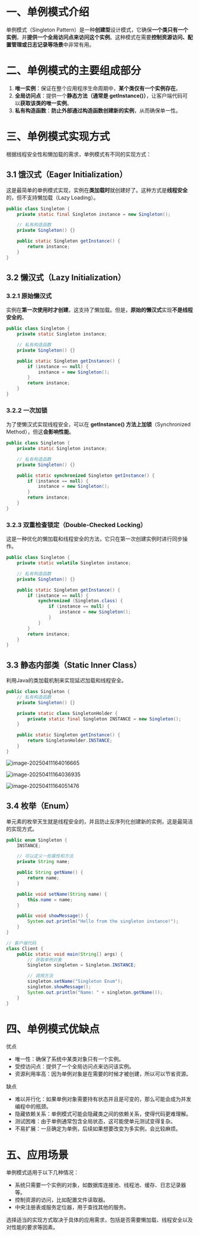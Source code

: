 # 一、单例模式介绍

单例模式（Singleton Pattern）是一种**创建型**设计模式，它确保**一个类只有一个实例**，并**提供一个全局访问点来访问这个实例**。这种模式在需要**控制资源访问、配置管理或日志记录等场景**中非常有用。

# 二、单例模式的主要组成部分

1. **唯一实例**：保证在整个应用程序生命周期中，**某个类仅有一个实例存在**。
2. **全局访问点**：提供一个**静态方法（通常是 getInstance()）**，让客户端代码可以**获取该类的唯一实例**。
3. **私有构造函数**：**防止外部通过构造函数创建新的实例**，从而确保单一性。

# 三、单例模式实现方式

根据线程安全性和懒加载的需求，单例模式有不同的实现方式：

## 3.1 饿汉式（Eager Initialization）

这是最简单的单例模式实现，实例在**类加载时**就创建好了。这种方式是**线程安全**的，但不支持懒加载（Lazy Loading）。

```java
public class Singleton {
    private static final Singleton instance = new Singleton();

    // 私有构造函数
    private Singleton() {}

    public static Singleton getInstance() {
        return instance;
    }
}
```

## 3.2 懒汉式（Lazy Initialization）

### 3.2.1 原始懒汉式

实例在**第一次使用时才创建**，这支持了懒加载。但是，**原始的懒汉式**实现**不是线程安全的**。

```java
public class Singleton {
    private static Singleton instance;

    // 私有构造函数
    private Singleton() {}

    public static Singleton getInstance() {
        if (instance == null) {
            instance = new Singleton();
        }
        return instance;
    }
}
```

### 3.2.2 一次加锁

为了使懒汉式实现线程安全，可以在 **getInstance() 方法上加锁**（Synchronized Method），但这**会影响性能**。

```java
public class Singleton {
    private static Singleton instance;

    // 私有构造函数
    private Singleton() {}

    public static synchronized Singleton getInstance() {
        if (instance == null) {
            instance = new Singleton();
        }
        return instance;
    }
}
```

### 3.2.3 双重检查锁定（Double-Checked Locking）

这是一种优化的懒加载和线程安全的方法，它只在第一次创建实例时进行同步操作。

```java
public class Singleton {
    private static volatile Singleton instance;

    // 私有构造函数
    private Singleton() {}

    public static Singleton getInstance() {
        if (instance == null) {
            synchronized (Singleton.class) {
                if (instance == null) {
                    instance = new Singleton();
                }
            }
        }
        return instance;
    }
}
```

## 3.3 静态内部类（Static Inner Class）

利用Java的类加载机制来实现延迟加载和线程安全。

```java
public class Singleton {
    // 私有构造函数
    private Singleton() {}

    private static class SingletonHolder {
        private static final Singleton INSTANCE = new Singleton();
    }

    public static Singleton getInstance() {
        return SingletonHolder.INSTANCE;
    }
}
```

![image-20250411164016665](05.单例模式.assets/image-20250411164016665.png)

![image-20250411164036935](05.单例模式.assets/image-20250411164036935.png)

![image-20250411164051476](05.单例模式.assets/image-20250411164051476.png)

## 3.4 枚举（Enum）

单元素的枚举天生就是线程安全的，并且防止反序列化创建新的实例，这是最简洁的实现方式。

```java
public enum Singleton {
    INSTANCE;

    // 可以定义一些属性和方法
    private String name;

    public String getName() {
        return name;
    }

    public void setName(String name) {
        this.name = name;
    }

    public void showMessage() {
        System.out.println("Hello from the singleton instance!");
    }
}

// 客户端代码
class Client {
    public static void main(String[] args) {
        // 获取单例对象
        Singleton singleton = Singleton.INSTANCE;

        // 调用方法
        singleton.setName("Singleton Enum");
        singleton.showMessage();
        System.out.println("Name: " + singleton.getName());
    }
}
```

# 四、单例模式优缺点

优点

- 唯一性：确保了系统中某类对象只有一个实例。
- 受控访问点：提供了一个全局访问点来访问该实例。
- 资源利用率高：因为单例对象是在需要的时候才被创建，所以可以节省资源。

缺点

- 难以并行化：如果单例对象需要持有状态并且是可变的，那么可能会成为并发编程中的瓶颈。
- 隐藏依赖关系：单例模式可能会隐藏类之间的依赖关系，使得代码更难理解。
- 测试困难：由于单例通常包含全局状态，这可能使单元测试变得复杂。
- 不易扩展：一旦确定为单例，后续如果想要改变为多实例，会比较麻烦。

# 五、应用场景

单例模式适用于以下几种情况：

- 系统只需要一个实例的对象，如数据库连接池、线程池、缓存、日志记录器等。
- 控制资源的访问，比如配置文件读取器。
- 中央注册表或服务定位器，用于查找其他的服务。

选择适当的实现方式取决于具体的应用需求，包括是否需要懒加载、线程安全以及对性能的要求等因素。

